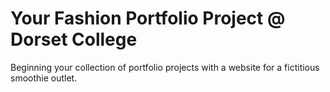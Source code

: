 
# Your Fashion Portfolio Project @ Dorset College 
Beginning your collection of portfolio projects with a website for a fictitious smoothie outlet.
